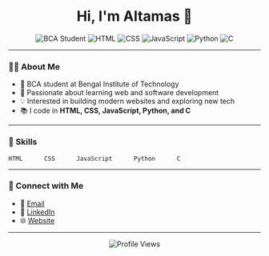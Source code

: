 <!-- Profile README for Altamas -->

<h1 align="center">Hi, I'm Altamas 👋</h1>
<p align="center">
  <img src="https://img.shields.io/badge/BCA%20Student-Bengal%20Institute%20of%20Technology-blue" alt="BCA Student" />
  <img src="https://img.shields.io/badge/HTML-%23E34F26.svg?&logo=html5&logoColor=white" alt="HTML" />
  <img src="https://img.shields.io/badge/CSS-%231572B6.svg?&logo=css3&logoColor=white" alt="CSS" />
  <img src="https://img.shields.io/badge/JavaScript-%23F7DF1E.svg?&logo=javascript&logoColor=black" alt="JavaScript" />
  <img src="https://img.shields.io/badge/Python-%233776AB.svg?&logo=python&logoColor=white" alt="Python" />
  <img src="https://img.shields.io/badge/C-00599C.svg?&logo=c&logoColor=white" alt="C" />
</p>

---

### 👨‍💻 About Me

- 🏫 BCA student at Bengal Institute of Technology
- 🌱 Passionate about learning web and software development
- 💡 Interested in building modern websites and exploring new tech
- 📚 I code in **HTML, CSS, JavaScript, Python, and C**

---

### 🚀 Skills

```text
HTML      CSS      JavaScript      Python      C
```

---

### 🌟 Connect with Me

- 📧 [Email](mailto:altamas1399@gmail.com)
- 💼 [LinkedIn](https://www.linkedin.com/in/altamas-islam-245aaa2b7)
- 🌐 [Website](https://altamas.in)

---

<!-- You can add more sections such as Projects, Certificates, or Hobbies! -->

<p align="center">
  <img src="https://komarev.com/ghpvc/?username=Altamas1399&label=Profile%20views&color=0e75b6&style=flat" alt="Profile Views" />
</p>
